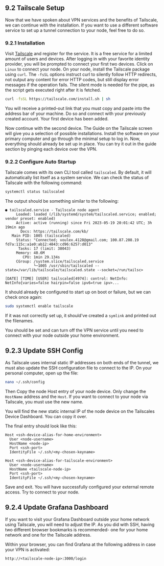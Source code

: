 ## 9.2 Tailscale Setup

Now that we have spoken about VPN services and the benefits of Tailscale, we can continue with the installation. If you want to use a different software service to set up a tunnel connection to your node, feel free to do so.

### 9.2.1 Installation

Visit [Tailscale](https://tailscale.com/) and register for the service. It is a free service for a limited amount of users and devices. After logging in with your favorite identity provider, you will be prompted to connect your first two devices. Click on `Linux` to connect your node. On your node, install the Tailscale package using `curl`. The `-fsSL` options instruct curl to silently follow HTTP redirects, not output any content for error HTTP codes, but still display error messages if the operation fails. The silent mode is needed for the pipe, as the script gets executed right after it is fetched.

```sh
curl -fsSL https://tailscale.com/install.sh | sh
```

You will receive a printed-out link that you must copy and paste into the address bar of your machine. Do so and connect with your previously created account. Your first device has been added.

Now continue with the second device. The Guide on the Tailscale screen will give you a selection of possible installations. Install the software on your primary computer and go through the minimal setup to log in. Now, everything should already be set up in place. You can try it out in the guide section by pinging each device over the VPN.

### 9.2.2 Configure Auto Startup

Tailscale comes with its own CLI tool called `tailscaled`. By default, it will automatically list itself as a system service. We can check the status of Tailscale with the following command:

```sh
systemctl status tailscaled
```

The output should be something similar to the following:

```text
● tailscaled.service - Tailscale node agent
     Loaded: loaded (/lib/systemd/system/tailscaled.service; enabled; vendor preset: enabled)
     Active: active (running) since Fri 2023-05-19 20:01:42 UTC; 3h 19min ago
       Docs: https://tailscale.com/kb/
   Main PID: 1005 (tailscaled)
     Status: "Connected; voulex.4128@gmail.com; 100.87.208.19 fd7a:115c:a1e0:ab12:4843:cd96:6257:d013"
      Tasks: 17 (limit: 38043)
     Memory: 40.6M
        CPU: 1min 29.134s
     CGroup: /system.slice/tailscaled.service
             └─1005 /usr/sbin/tailscaled --state=/var/lib/tailscale/tailscaled.state --socket=/run/tailsc>

[DATE] [TIME] [USER] tailscaled[4974]: control: NetInfo: NetInfo{varies=false hairpin=false ipv6=true ipv>...
```

It should already be configured to start up on boot or failure, but we can check once again:

```sh
sudo systemctl enable tailscale
```

If it was not correctly set up, it should've created a `symlink` and printed out the filenames.

You should be set and can turn off the VPN service until you need to connect with your node outside your home environment.

## 9.2.3 Update SSH Config

As Tailscale uses internal static IP addresses on both ends of the tunnel, we must also update the SSH configuration file to connect to the IP. On your personal computer, open up the file:

```sh
nano ~/.ssh/config
```

Then Copy the node Host entry of your node device. Only change the `HostName` address and the `Host`. If you want to connect to your node via Tailscale, you must use the new name.

You will find the new static internal IP of the node device on the Tailscales Device Dashboard. You can copy it over.

The final entry should look like this:

```text
Host <ssh-device-alias-for-home-environment>
  User <node-username>
  HostName <node-ip>
  Port <ssh-port>
  IdentityFile ~/.ssh/<my-chosen-keyname>

Host <ssh-device-alias-for-tailscale-environment>
  User <node-username>
  HostName <tailscale-node-ip>
  Port <ssh-port>
  IdentityFile ~/.ssh/<my-chosen-keyname>
```

Save and exit. You will have successfully configured your external remote access. Try to connect to your node.

## 9.2.4 Update Grafana Dashboard

If you want to visit your Grafana Dashboard outside your home network using Tailscale, you will need to adjust the IP. As you did with SSH, having two different browser bookmarks is recommended- one for your home network and one for the Tailscale address.

Within your browser, you can find Grafana at the following address in case your VPN is activated:

```text
http://<tailscale-node-ip>:3000/login
```
